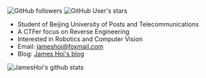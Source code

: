 ![GitHub followers](https://img.shields.io/github/followers/jameshoi?style=social)   ![GitHub User's stars](https://img.shields.io/github/stars/jameshoi?style=social)
- Student of Beijing University of Posts and Telecommunications
- A CTFer focus on Reverse Engineering
- Interested in Robotics and Computer Vision
- Email: jameshoi@foxmail.com
- Blog: [James Hoi's blog](https://jameshoi.github.io)

![JamesHoi's github stats](https://github-readme-stats.vercel.app/api?username=JamesHoi&show_icons=true)  
